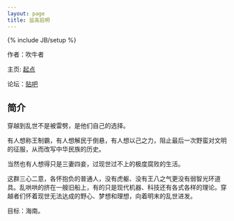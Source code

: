 ```yaml
---
layout: page
title: 监高启明
---
```

{% include JB/setup %}

作者：吹牛者

主页: [起点](http://www.qidian.com/Book/1262627.aspx)

论坛：[贴吧](http://tieba.baidu.com/f?kw=%C1%D9%B8%DF%C6%F4%C3%F7)

## 简介

穿越到乱世不是被雷劈，是他们自己的选择。

    
有人想称王制霸，有人想解民于倒悬，有人想以己之力，阻止最后一次野蛮对文明的征服，从而改写中华民族的历史。


当然也有人想得只是三妻四妾，过现世过不上的极度腐败的生活。

    
这群三心二意，各怀抱负的普通人，没有虎躯、没有王八之气更没有弱智光环道具。乱哄哄的挤在一艘旧船上，有的只是现代机器、科技还有各式各样的理论。穿越者们怀着现世无法达成的野心、梦想和理想，向着明末的乱世进发。


目标：海南。
